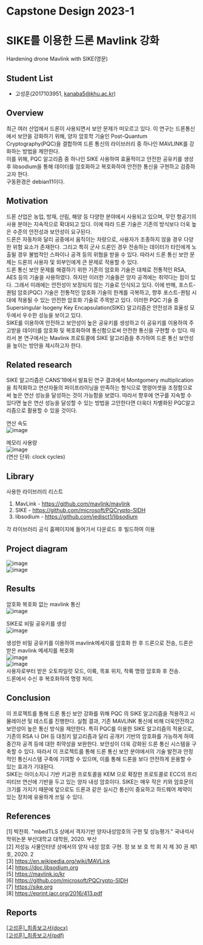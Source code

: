 # Capstone Design 2023-1
# SIKE를 이용한 드론 Mavlink 강화
Hardening drone Mavlink with SIKE(영문)  

## Student List
* 고성훈(2017103951, kanaba5@khu.ac.kr)  

## Overview  
최근 여러 산업에서 드론이 사용되면서 보안 문제가 떠오르고 있다. 이 연구는 드론통신에서 보안을 강화하기 위해, 양자 암호학 기술인 Post-Quantum Cryptography(PQC)을 결합하여 드론 통신의 라이브러리 중 하나인 MAVLINK를 강화하는 방법을 제안한다.  
  이를 위해, PQC 알고리즘 중 하나인 SIKE 사용하여 효율적이고 안전한 공유키를 생성 후 libsodium을 통해 데이터를 암호화하고 복호화하여 안전한 통신을 구현하고 검증하고자 한다.  
구동환경은 debian11이다.

## Motivation
드론 산업은 농업, 방재, 산림, 해양 등 다양한 분야에서 사용되고 있으며, 무인 항공기의 사용 분야는 지속적으로 확대되고 있다. 이에 따라 드론 기술은 기존의 방식보다 더욱 높은 수준의 안전성과 보안성이 요구된다.   
  드론은 자동차와 달리 공중에서 움직이는 차량으로, 사용자가 조종하지 않을 경우 다양한 위험 요소가 존재한다. 그리고 특히 군사 드론인 경우 전송하는 데이터가 타인에게 노출될 경우 불법적인 스파이나 공격 등의 위협을 받을 수 있다. 따라서 드론 통신 보안 문제는 드론의 사용자 및 외부인에게 큰 문제로 작용할 수 있다.  
  드론 통신 보안 문제를 해결하기 위한 기존의 암호화 기술은 대체로 전통적인 RSA, AES 등의 기술을 사용하였다. 하지만 이러한 기술들은 양자 공격에는 취약다는 점이 있다. 그래서 미래에는 안전성이 보장되지 않는 기술로 인식되고 있다.
  이에 반해, 포스트-퀀텀 암호(PQC) 기술은 전통적인 암호화 기술의 한계를 극복하고, 향후 포스트-퀀텀 시대에 적용될 수 있는 안전한 암호화 기술로 주목받고 있다. 이러한 PQC 기술 중 Supersingular Isogeny Key Encapsulation(SIKE) 알고리즘은 안전성과 효율성 모두에서 우수한 성능을 보이고 있다.  
  SIKE를 이용하여 안전하고 보안성이 높은 공유키를 생성하고 이 공유키를 이용하여 주고받을 데이터를 암호화 및 복호화하여 통신함으로써 안전한 통신을 구현할 수 있다. 따라서 본 연구에서는 Mavlink 프로토콜에 SIKE 알고리즘을 추가하여 드론 통신 보안성을 높이는 방안을 제시하고자 한다.  
## Related research
  SIKE 알고리즘은 CANS’19에서 발표된 연구 결과에서 Montgomery multiplication을 최적화하고 연산자들의 파이프라이닝을 만족하는 형식으로 명령어셋을 조정함으로써 높은 연산 성능을 달성하는 것이 가능함을 보였다. 따라서 향후에 연구를 지속할 수 있다면 높은 연산 성능을 달성할 수 있는 방법을 고안한다면 더욱더 차별화된 PQC알고리즘으로 활용할 수 있을 것이다.  
  
연산 속도  
![image](https://github.com/goragoraki/Apply_PQC_To_MavLink_Capstone_Design2/blob/main/img/7.png)   
  
메모리 사용량  
![image](https://github.com/goragoraki/Apply_PQC_To_MavLink_Capstone_Design2/blob/main/img/8.png)   
(연산 단위: clock cycles)  
  
## Library
사용한 라이브러리 리스트  
1. MavLink - https://github.com/mavlink/mavlink
2. SIKE - https://github.com/microsoft/PQCrypto-SIDH
3. libsodium - https://github.com/jedisct1/libsodium  

각 라이브러리 공식 홈페이지에 들어가서 다운로드 후 빌드하여 이용  
  
## Project diagram
![image](https://github.com/goragoraki/Apply_PQC_To_MavLink_Capstone_Design2/blob/main/img/5.png)  
![image](https://github.com/goragoraki/Apply_PQC_To_MavLink_Capstone_Design2/blob/main/img/6.png)  
## Results  

암호화 복호화 없는 mavlink 통신  
![image](https://github.com/goragoraki/Apply_PQC_To_MavLink_Capstone_Design2/blob/main/img/1.png)   
  
SIKE로 비밀 공유키를 생성  
![image](https://github.com/goragoraki/Apply_PQC_To_MavLink_Capstone_Design2/blob/main/img/2.png)    
  
생성한 비밀 공유키를 이용하여 mavlink메세지를 암호화 한 후 드론으로 전송, 드론은 받은 mavlink 메세지를 복호화  
![image](https://github.com/goragoraki/Apply_PQC_To_MavLink_Capstone_Design2/blob/main/img/3.png)  
![image](https://github.com/goragoraki/Apply_PQC_To_MavLink_Capstone_Design2/blob/main/img/4.png)   
사용자로부터 받은 오토파일럿 모드, 이륙, 목표 위치, 착륙 명령 암호화 후 전송.  
드론에서 수신 후 복호화하여 명령 처리.  


## Conclusion
  이 프로젝트를 통해 드론 통신 보안 강화를 위해 PQC 의 SIKE 알고리즘을 적용하고 시뮬레이션 및 테스트를 진행한다. 실험 결과, 기존 MAVLINK 통신에 비해 더욱안전하고 보안성이 높은 통신 방식을 제안한다. 특히 PQC를 이용한 SIKE 알고리즘의 적용으로, 기존의 RSA 나 DH 등 대칭키 알고리즘과 달리 공개키 기반의 암호화를 가능하게 하여 중간자 공격 등에 대한 취약성을 보완한다. 보안성이 더욱 강화된 드론 통신 시스템을 구축할 수 있다. 따라서 이 프로젝트를 통해 드론 통신 보안 분야에서의 기술 발전과 안정적인 통신시스템 구축에 기여할 수 있으며, 이를 통해 드론을 보다 안전하게 운용할 수 있는 효과가 기대된다.  
   SIKE는 아이소지니 기반 키교환 프로토콜을 KEM 으로 확장한 프로토콜로 ECC의 프리미티브 연산에 기반을 두고 있는 양자 내성 암호이다. SIKE는 매우 작은 키와 암호문의 크기를 가지기 때문에 앞으로도 드론과 같은 실시간 통신이 중요하고 하드웨어 제약이 있는 장치에 유용하게 쓰일 수 있다.
  
## References
[1] 박찬희. "mbedTLS 상에서 격자기반 양자내성암호의 구현 및 성능평가." 국내석사학위논문 부산대학교 대학원, 2020. 부산  
[2] 저성능 사물인터넷 상에서의 양자 내성 암호 구현. 정 보 보 호 학 회 지 제 30 권 제1호, 2020. 2  
[3] https://en.wikipedia.org/wiki/MAVLink  
[4] https://doc.libsodium.org  
[5] https://mavlink.io/kr  
[6] https://github.com/microsoft/PQCrypto-SIDH  
[7] https://sike.org  
[8] https://eprint.iacr.org/2016/413.pdf  

## Reports
[[고성훈]_최종보고서(docx)](https://github.com/goragoraki/Apply_PQC_To_MavLink_Capstone_Design2/blob/main/img/4.png)  
[[고성훈]_최종보고서(pdf)](https://github.com/goragoraki/Apply_PQC_To_MavLink_Capstone_Design2/blob/main/%EC%B5%9C%EC%A2%85%EB%B3%B4%EA%B3%A0%EC%84%9C/%5B%EA%B3%A0%EC%84%B1%ED%9B%88%5D%EC%B5%9C%EC%A2%85%EB%B3%B4%EA%B3%A0%EC%84%9C.pdf)  
